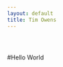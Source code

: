 ```yaml
---
layout: default
title: Tim Owens
---
```

  <header>

  </header>

  <div role="main">
    #Hello World
  </div>

  <footer>

  </footer>